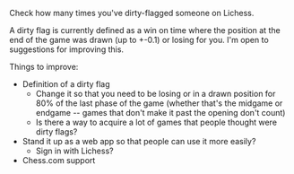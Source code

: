 Check how many times you've dirty-flagged someone on Lichess.

A dirty flag is currently defined as a win on time where the position at the end of the game was drawn (up to +-0.1) or losing for you. I'm open to suggestions for improving this.

Things to improve:

- Definition of a dirty flag
  - Change it so that you need to be losing or in a drawn position for 80% of the last phase of the game (whether that's the midgame or endgame -- games that don't make it past the opening don't count)
  - Is there a way to acquire a lot of games that people thought were dirty flags?
- Stand it up as a web app so that people can use it more easily?
  - Sign in with Lichess?
- Chess.com support
